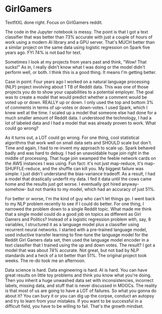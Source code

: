 # GirlGamers
TextfitXL done right.  Focus on GirlGamers reddit.

The code in the Jupyter notebook is messy.  The point is that I got a text classifier that was better than 73% accurate with just a couple of hours of work using a modern AI library and a GPU server.  That's MUCH better than a similar project on the same data using logistic regression on Spark five years ago.  FYI 74% is not bad for text.  

Sometimes I look at my projects from years past and think, "Wow! That sucks!" As in, I really didn't know what I was doing or the model didn't perform well, or both. I think this is a good thing. It means I'm getting better.

Case in point: Four years ago I worked on a natural language processing (NLP) project involving about 1 TB of Reddit data. This was one of those projects you do to show your capabilities to a potential employer. The goal was to create a model that would predict whether a comment would be voted up or down. REALLY up or down. I only used the top and bottom 3% of comments in terms of up-votes or down-votes. I used Spark, which I knew well at the time. I scaled up a model that someone else had done for a much smaller amount of Reddit data. I understood the technology, I had a lot of labeled data and I had a model that was already proven to work. What could go wrong? 

As it turns out, a LOT could go wrong. For one thing, cool statistical algorithms that work well on small data sets and SHOULD scale but don't. Time and again, I had to re-invent my approach to scale up. Spark behaved badly and was hard to debug. I had an unavoidable huge join right in the middle of processing. That huge join swamped the feeble network cards on the AWS instances I was using. Fun fact: it's not just map-reduce, it's map-SHUFFLE-reduce, and the shuffle can kill you. My biggest failure was simple: I just didn't understand the bias-variance tradeoff. As a result, I had a model that drastically underfit my data. I fed it data until the cows came home and the results just got worse. I eventually got hired anyway- somehow- but not thanks to my model, which had an accuracy of just 51%. 

For better or worse, I'm the kind of guy who can't let things go. I went back to my NLP problem recently to see if I could do better. For one thing, I narrowed the problem down to a single Reddit topic. What made me think that a single model could do a good job on topics as different as Girl Gamers and Politics? Instead of a logistic regression problem with, say, 8 variables, I structured it as a language model plus a classifier using recurrent neural networks. I started with a pre-trained language model, used inductive transfer learning to fine-tune the language model for the Reddit Girl Gamers data set, then used the language model encoder in a text classifier that I trained using the up and down votes. The result? I got a model that was about 74% accurate. Not great, but not bad by NLP standards and a heck of a lot better than 51%. The original project took weeks. The re-do took me an afternoon. 

Data science is hard. Data engineering is hard. AI is hard. You can have great results on little toy problems and think you know what you're doing. Then you inherit a huge unwashed data set with inconsistencies, incorrect labels, missing data, and stuff that is never discussed in MOOCs. The reality is that most of us are going to have a LOT of failures. So what you gonna do about it? You can bury it or you can dig up the corpse, conduct an autopsy and try to learn from your mistakes. If you want to be successful in a difficult field, you have to be willing to fail. That's the growth mindset. 

